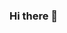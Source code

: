 ### Hi there 👋

<!--
**Rishabh062/Rishabh062** is a ✨ _special_ ✨ repository because its `README.md` (this file) appears on your GitHub profile.

Here are some ideas to get you started:

- 🔭 I’m currently working on ... Intresting Python Projects.
- 🌱 I’m currently learning ... Machine Learning,web development,Data Structures and Algorithms.
- 👯 I’m looking to collaborate with ...Peoples who are a fan of open sources and likes DsAlgo.
- 🤔 I’m looking for help with ...Experienced Developers and open source contributors.
- 💬 Ask me about ...Machine Learning,Web developments,Python.
- 📫 How to reach me: ...Through Twitter-https://twitter.com/Rishabh07147212 Youtube- https://www.youtube.com/results?search_query=talkwithrd Blogspot-https://talkwithrd.blogspot.com/

- 😄 Pronouns: ...He/Him/His
- ⚡ Fun fact: ... Always ready to explore.
-->


